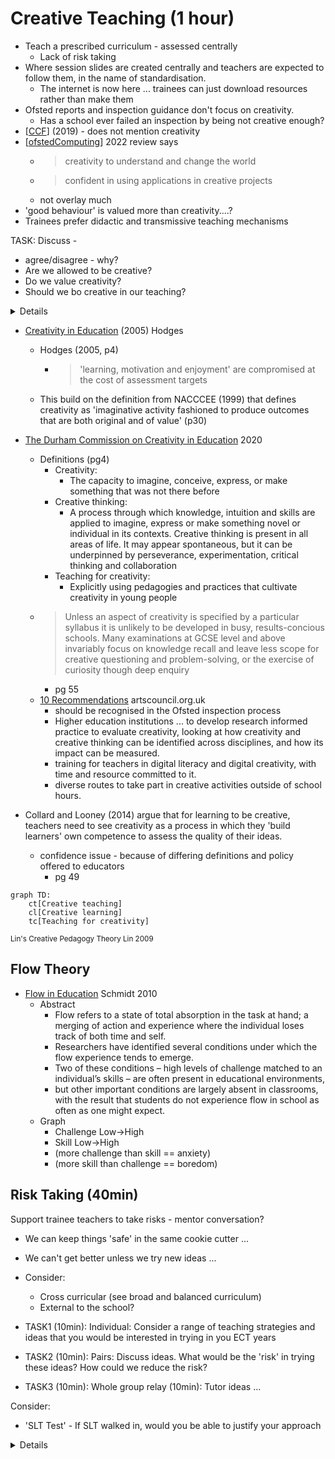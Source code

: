 Creative Teaching (1 hour)
=================

* Teach a prescribed curriculum - assessed centrally
    * Lack of risk taking
* Where session slides are created centrally and teachers are expected to follow them, in the name of standardisation.
    * The internet is now here ... trainees can just download resources rather than make them
* Ofsted reports and inspection guidance don't focus on creativity.
    * Has a school ever failed an inspection by being not creative enough?
* [[CCF]] (2019) - does not mention creativity
* [[ofstedComputing]] 2022 review says
    * > creativity to understand and change the world
    * > confident in using applications in creative projects
    * not overlay much
* 'good behaviour' is valued more than creativity....?
* Trainees prefer didactic and transmissive teaching mechanisms


TASK: Discuss - 
* agree/disagree - why?
* Are we allowed to be creative?
* Do we value creativity?
* Should we bo creative in our teaching?

<details>

my notes

* Can creativity be prescribed? - on-demand
* How can creativity be recognised? (my maze butterfly pin wheel)
* mini C - value to the learner - 6 year old drawing
* little c - 

* "The Creativity Conundrum"
    * base skills - Louie Armstrong cant be creative if he doesn't know what end of the trumpet to blow into
    * pallet of skills

* Nobody can become autonomous leaner without being creative
* Risks required for _outstanding_
* encourage trainees to be subversive!


Is we are creative, how does that help them?

Can't just go from 0 to creative

</details>

* [Creativity in Education](https://www.tandfonline.com/doi/abs/10.1111/j.1754-8845.2005.tb00624.x) (2005) Hodges
    * Hodges (2005, p4)
        * > 'learning, motivation and enjoyment' are compromised at the cost of assessment targets
    * This build on the definition from NACCCEE (1999) that defines creativity as 'imaginative activity fashioned to produce outcomes that are both original and of value' (p30)
* [The Durham Commission on Creativity in Education](https://www.dur.ac.uk/creativitycommission/report/) 2020
    * Definitions (pg4)
        * Creativity: 
            * The capacity to imagine, conceive, express, or make something that was not there before
        * Creative thinking: 
            * A process through which knowledge, intuition and skills are applied to imagine, express or make something novel or individual in its contexts. Creative thinking is present in all areas of life. It may appear spontaneous, but it can be underpinned by perseverance, experimentation, critical thinking and collaboration
        * Teaching for creativity: 
            * Explicitly using pedagogies and practices that cultivate creativity in young people
    * > Unless an aspect of creativity is specified by a particular syllabus it is unlikely to be developed in busy, results-concious schools. Many examinations at GCSE level and above invariably focus on knowledge recall and leave less scope for creative questioning and problem-solving, or the exercise of curiosity though deep enquiry
        * pg 55
    * [10 Recommendations](https://www.artscouncil.org.uk/sites/default/files/download-file/Durham_Commission_on_Creativity_04112019_0.pdf) artscouncil.org.uk
        * should be recognised in the Ofsted inspection process
        * Higher education institutions ... to develop research informed practice to evaluate creativity, looking at how creativity and creative thinking can be identified across disciplines, and how its impact can be measured.
        * training for teachers in digital literacy and digital creativity, with time and resource committed to it.
        * diverse routes to take part in creative activities outside of school hours.


* Collard and Looney (2014) argue that for learning to be creative, teachers need to see creativity as a process in which they 'build learners' own competence to assess the quality of their ideas.
    * confidence issue - because of differing definitions and policy offered to educators
        * pg 49

```mermaid
graph TD:
    ct[Creative teaching]
    cl[Creative learning]
    tc[Teaching for creativity]
```
<sub>Lin's Creative Pedagogy Theory Lin 2009</sub>


Flow Theory
-----------

* [Flow in Education](https://www.sciencedirect.com/science/article/pii/B9780080448947006084) Schmidt 2010
    * Abstract
        * Flow refers to a state of total absorption in the task at hand; a merging of action and experience where the individual loses track of both time and self. 
        * Researchers have identified several conditions under which the flow experience tends to emerge.
        * Two of these conditions – high levels of challenge matched to an individual’s skills – are often present in educational environments,
        * but other important conditions are largely absent in classrooms, with the result that students do not experience flow in school as often as one might expect.
    * Graph
        * Challenge Low->High
        * Skill Low->High
        * (more challenge than skill == anxiety)
        * (more skill than challenge == boredom)



Risk Taking (40min)
------------------

Support trainee teachers to take risks - mentor conversation?

* We can keep things 'safe' in the same cookie cutter ...
* We can't get better unless we try new ideas ...
* Consider: 
    * Cross curricular (see broad and balanced curriculum)
    * External to the school?

* TASK1 (10min): Individual: Consider a range of teaching strategies and ideas that you would be interested in trying in you ECT years
* TASK2 (10min): Pairs: Discuss ideas. What would be the 'risk' in trying these ideas? How could we reduce the risk?
* TASK3 (10min): Whole group relay
(10min): Tutor ideas ...

Consider:
* 'SLT Test' - If SLT walked in, would you be able to justify your approach

<details>

* 'Game' or 'Phone' test plan - tick list
* School Field (Networks)
* Screwdriver + Computer + Put back together
* Competition with another class (clear criteria?)
* Present at another school?
* Anonymous peer marking (test software?)
* Ask for genuine feedback - students struggle with writing (literacy?) - allow verbal discussion with your outside (window wave 10-15min?) - class rep? (must relay all ideas even if they do not agree with them) - provide scaffold focus points. Simplify "I don't mind if you don't like me. I do mind if you do not feel that you've made progress". Formative for me/teacher. It's hard to look in the mirror.

* After Christmas? (You have to know your class)

* Organising game tournaments (over to them!)

speed coding
* class teach another class
    * Year 10/11?
* debate - dramatise it up

measure class over 3 years - ethical?

</details>

[//begin]: # "Autogenerated link references for markdown compatibility"
[CCF]: national_documentation/CCF.md "Core Content Framework"
[ofstedComputing]: ofstedComputing.md "Ofsted Computing"
[//end]: # "Autogenerated link references"